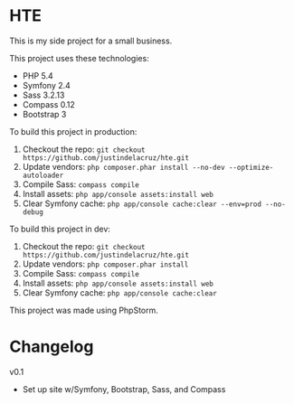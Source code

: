 HTE
==========
This is my side project for a small business.

This project uses these technologies:
*   PHP 5.4
*   Symfony 2.4
*   Sass 3.2.13
*   Compass 0.12
*   Bootstrap 3

To build this project in production:

1. Checkout the repo: `git checkout https://github.com/justindelacruz/hte.git`  
2. Update vendors: `php composer.phar install --no-dev --optimize-autoloader`  
3. Compile Sass: `compass compile`  
4. Install assets: `php app/console assets:install web`  
5. Clear Symfony cache: `php app/console cache:clear --env=prod --no-debug`  

To build this project in dev:

1. Checkout the repo: `git checkout https://github.com/justindelacruz/hte.git`  
2. Update vendors: `php composer.phar install`  
3. Compile Sass: `compass compile`  
4. Install assets: `php app/console assets:install web`  
5. Clear Symfony cache: `php app/console cache:clear`  

This project was made using PhpStorm.

Changelog
==========
v0.1
- Set up site w/Symfony, Bootstrap, Sass, and Compass
